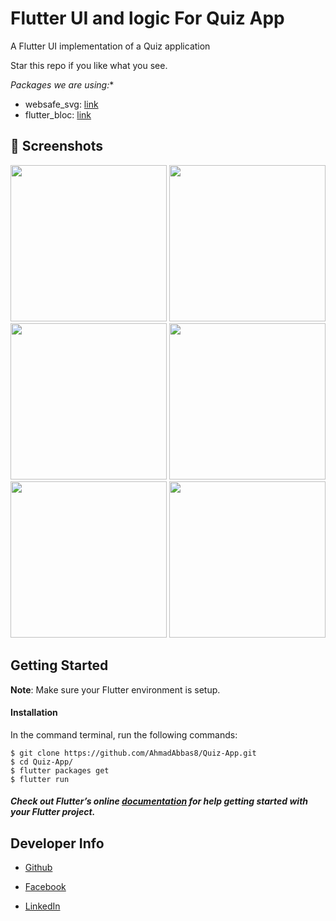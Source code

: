 # Flutter UI and logic For Quiz App

A Flutter UI implementation of a Quiz application

Star this repo if you like what you see.

*Packages we are using:**

- websafe_svg: [link](https://pub.dev/packages/websafe_svg)
- flutter_bloc: [link](https://pub.dev/packages/flutter_bloc)

## 📸 Screenshots


<img src="screenshots/1.jpg" width="250"/>
<img src="screenshots/2.jpg" width="250"/> 
<img src="screenshots/3.jpg" width="250"/> 

<img src="screenshots/4.jpg" width="250"/>
<img src="screenshots/5.jpg" width="250"/> 
<img src="screenshots/6.jpg" width="250"/> 

## Getting Started

**Note**: Make sure your Flutter environment is setup.
#### Installation

In the command terminal, run the following commands:

    $ git clone https://github.com/AhmadAbbas8/Quiz-App.git
    $ cd Quiz-App/
    $ flutter packages get
    $ flutter run

##### Check out Flutter’s online [documentation](http://flutter.io/) for help getting started with your Flutter project.

## **Developer Info**

- <a href="https://github.com/AhmadAbbas8">Github</a>

- <a href="hhttps://www.facebook.com/AhmadAbbas08">Facebook</a>

- <a href="https://www.linkedin.com/in/ahmadabbas8/">LinkedIn</a>
